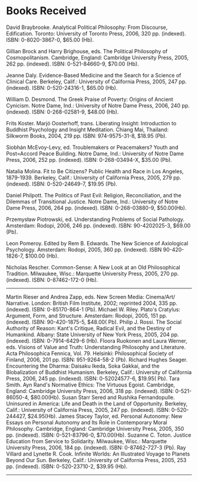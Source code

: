 # Books Received 

David Braybrooke. Analytical Political Philosophy: From Discourse, Edification. Toronto: University of Toronto Press, 2006, 320 pp. (indexed). ISBN: 0-8020-3867-0, \$65.00 (Hb).

Gillian Brock and Harry Brighouse, eds. The Political Philosophy of Cosmopolitanism. Cambridge, England: Cambridge University Press, 2005, 262 pp. (indexed). ISBN: 0-521-84660-9, \$70.00 (Hb).

Jeanne Daly. Evidence-Based Medicine and the Search for a Science of Clinical Care. Berkeley, Calif.: University of California Press, 2005, 247 pp. (indexed). ISBN: 0-520-24316-1, \$65.00 (Hb).

William D. Desmond. The Greek Praise of Poverty: Origins of Ancient Cynicism. Notre Dame, Ind.: University of Notre Dame Press, 2006, 240 pp. (indexed). ISBN: 0-268-02581-9, \$48.00 (Hb).

Frits Koster. Marjó Oosterhoff, trans. Liberating Insight: Introduction to Buddhist Psychology and Insight Meditation. Chiang Mai, Thailand: Silkworm Books, 2004, 219 pp. ISBN: 974-9575-31-8, \$18.95 (Pb).

Siobhán McEvoy-Levy, ed. Troublemakers or Peacemakers? Youth and Post=Accord Peace Building. Notre Dame, Ind.: University of Notre Dame Press, 2006, 252 pp. (indexed). ISBN: 0-268-03494-X, \$35.00 (Pb).

Natalia Molina. Fit to Be Citizens? Public Health and Race in Los Angeles, 1879-1939. Berkeley, Calif.: University of California Press, 2005, 279 pp. (indexed). ISBN: 0-520-24649-7, \$19.95 (Pb).

Daniel Philpott. The Politics of Past Evil: Religion, Reconciliation, and the Dilemmas of Transitional Justice. Notre Dame, Ind.: University of Notre Dame Press, 2006, 264 pp. (indexed). ISBN: 0-268-03880-9, $\$ 50.00(\mathrm{Hb})$.

Przemysław Piotrowski, ed. Understanding Problems of Social Pathology. Amsterdam: Rodopi, 2006, 246 pp. (indexed). ISBN: 90-4202025-3, \$69.00 (Pb).

Leon Pomeroy. Edited by Rem B. Edwards. The New Science of Axiological Psychology. Amsterdam: Rodopi, 2005, 360 pp. (indexed). ISBN 90-420-1826-7, \$100.00 (Hb).

Nicholas Rescher. Common-Sense: A New Look at an Old Philosophical Tradition. Milwaukee, Wisc.: Marquette University Press, 2005, 270 pp. (indexed). ISBN: 0-87462-172-0 (Hb).




---

Martin Rieser and Andrea Zapp, eds. New Screen Media: Cinema/Art/ Narrative. London: British Film Institute, 2002; reprinted 2004, 335 pp. (indexed). ISBN: 0-85170-864-1 (Pb).
Michael W. Riley. Plato's Cratylus: Argument, Form, and Structure. Amsterdam: Rodopi, 2005, 151 pp. (indexed). ISBN: 90-420-1875-5, $\$ 48.00(\mathrm{~Pb})$.
Philip J. Rossi. The Social Authority of Reason: Kant's Critique, Radical Evil, and the Destiny of Humankind. Albany: State University of New York Press, 2005, 204 pp. (indexed). ISBN: 0-7914-6429-6 (Hb).
Floora Ruokonen and Laura Werner, eds. Visions of Value and Truth: Understanding Philosophy and Literature. Acta Philosophica Fennica, Vol. 79. Helsinki: Philosophical Society of Finland, 2006, 201 pp. ISBN: 951-9264-58-2 (Pb).
Richard Hughes Seager. Encountering the Dharma: Daisaku Ikeda, Soka Gakkai, and the Blobalization of Buddhist Humanism. Berkeley, Calif.: University of California Press, 2006, 245 pp. (indexed). ISBN: 0-52024577-6, $\$ 19.95(\mathrm{~Pb})$.
Tara Smith. Ayn Rand's Normative Ethics: The Virtuous Egoist. Cambridge, England: Cambridge University Press, 2006, 318 pp. (indexed). ISBN: 0-521-86050-4, $\$ 80.00(\mathrm{Hb})$.
Susan Starr Sered and Rushika Fernandopulle. Uninsured in America: Life and Death in the Land of Opportunity. Berkeley, Calif.: University of California Press, 2005, 247 pp. (indexed). ISBN: 0-520-244427, $\$ 24.95(\mathrm{Hb})$.
James Stacey Taylor, ed. Personal Autonomy: New Essays on Personal Autonomy and Its Role in Contemporary Moral Philosophy. Cambridge, England: Cambridge University Press, 2005, 350 pp. (indexed). ISBN: 0-521-83796-0, $\$ 70.00(\mathrm{Hb})$.
Suzanne C. Toton. Justice Education from Service to Solidarity. Milwaukee, Wisc.: Marquette University Press, 2006, 184 pp. (indexed). ISBN: 0-87462-727-3 (Pb).
Ray Villard and Lynette R. Cook. Infinite Worlds: An Illustrated Voyage to Planets Beyond Our Sun. Berkeley, Calif.: University of California Press, 2005, 253 pp. (indexed). ISBN: 0-520-23710-2, \$39.95 (Hb).




---


